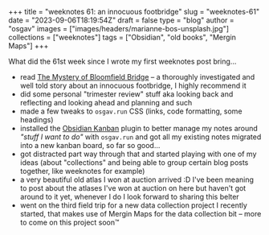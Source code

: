 
+++
title = "weeknotes 61: an innocuous footbridge"
slug = "weeknotes-61"
date = "2023-09-06T18:19:54Z"
draft = false
type = "blog"
author = "osgav"
images = ["images/headers/marianne-bos-unsplash.jpg"]
collections = ["weeknotes"]
tags = ["Obsidian", "old books", "Mergin Maps"]
+++

What did the 61st week since I wrote my first weeknotes post bring...

<!--more-->

- read [The Mystery of Bloomfield Bridge](https://tylervigen.com/the-mystery-of-the-bloomfield-bridge) – a thoroughly investigated and well told story about an innocuous footbridge, I highly recommend it
- did some personal "trimester review" stuff aka looking back and reflecting and looking ahead and planning and such
- made a few tweaks to `osgav.run` CSS (links, code formatting, some headings)
- installed the [Obsidian Kanban](https://github.com/mgmeyers/obsidian-kanban) plugin to better manage my notes around *"stuff I want to do"* with `osgav.run` and got all my existing notes migrated into a new kanban board, so far so good...
- got distracted part way through that and started playing with one of my ideas (about "collections" and being able to group certain blog posts together, like weeknotes for example)
- a very beautiful old atlas I won at auction arrived :D I've been meaning to post about the atlases I've won at auction on here but haven't got around to it yet, whenever I do I look forward to sharing this belter
- went on the third field trip for a new data collection project I recently started, that makes use of Mergin Maps for the data collection bit – more to come on this project soon™
